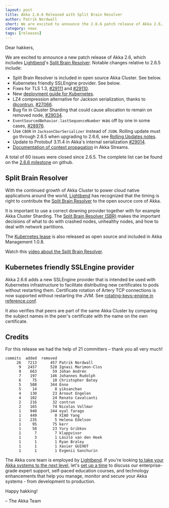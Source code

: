 ```yaml
---
layout: post
title: Akka 2.6.6 Released with Split Brain Resolver
author: Patrik Nordwall
short: We are excited to announce the 2.6.6 patch release of Akka 2.6, including Split Brain Resolver
category: news
tags: [releases]
---
```


Dear hakkers,

We are excited to announce a new patch release of Akka 2.6, which includes [Lightbend](https://www.lightbend.com/)'s [Split Brain Resolver](https://doc.akka.io/docs/akka/2.6/split-brain-resolver.html). Notable changes relative to 2.6.5 include:

* Split Brain Resolver is included in open source Akka Cluster. See below.
* Kubernetes friendly SSLEngine provider. See below.
* Fixes for TLS 1.3, [#29111](https://github.com/akka/akka/issues/29111) and [#29110](https://github.com/akka/akka/issues/29110).
* New [deployment guide for Kubernetes](https://doc.akka.io/docs/akka-management/current/kubernetes-deployment/index.html).
* LZ4 compression alternative for Jackson serialization, thanks to [@contrun](https://github.com/contrun), [#27066](https://github.com/akka/akka/issues/27066).
* Bug fix in Cluster Sharding that could cause allocation to remain on removed node, [#29034](https://github.com/akka/akka/issues/29034).
* `EventSourcedBehavior.lastSequenceNumber` was off by one in some cases, [#28976](https://github.com/akka/akka/issues/28976).
* Use `CBOR` in `JacksonCborSerializer` instead of `JSON`. Rolling update must go through 2.6.5 when upgrading to 2.6.6, see [Rolling Updates notes](https://doc.akka.io/docs/akka/current/project/rolling-update.html#2-6-5-jacksoncborserializer).
* Update to Protobuf 3.11.4 in Akka's internal serialization [#29014](https://github.com/akka/akka/pull/29014).
* [Documentation of context propagation](https://doc.akka.io/docs/akka/current/stream/stream-context.html) in Akka Streams.


A total of 60 issues were closed since 2.6.5. The complete list can be found on the [2.6.6 milestone](https://github.com/akka/akka/milestone/166?closed=1) on github.

## Split Brain Resolver

With the continued growth of Akka Cluster to power cloud native applications around the world, [Lightbend](https://www.lightbend.com/) has recognized that the timing is right to contribute the [Split Brain Resolver](https://doc.akka.io/docs/akka/2.6/split-brain-resolver.html) to the open source core of Akka.

It is important to use a correct downing provider together with for example Akka Cluster Sharding. The [Split Brain Resolver (SBR)](https://doc.akka.io/docs/akka/2.6/split-brain-resolver.html) makes the important decisions of what to do with crashed nodes, unhealthy nodes, and how to deal with network partitions.

The [Kubernetes lease](https://doc.akka.io/docs/akka-management/current/kubernetes-lease.html) is also released as open source and included in Akka Management 1.0.8.

Watch this [video about the Split Brain Resolver](https://akka.io/blog/news/2020/06/08/akka-split-brain-resolver-video).

## Kubernetes friendly SSLEngine provider

Akka 2.6.6 adds a new SSLEngine provider that is intended be used with Kubernetes infrastructure to facilitate distributing new certificates to pods without restarting them. Certificate rotation of Artery TCP connections is now supported without restarting the JVM. See [rotating-keys-engine in reference.conf](https://github.com/akka/akka/blob/c287fff034b598c06ef87bda78dc9851a51da94f/akka-remote/src/main/resources/reference.conf#L1178).

It also verifies that peers are part of the same Akka Cluster by comparing the subject names in the peer's certificate with the name on the own certificate.

## Credits

For this release we had the help of 21 committers – thank you all very much!

```
commits  added  removed
     26   7213      457 Patrik Nordwall
      9   2457      528 Ignasi Marimon-Clos
      9    663       59 Johan Andrén
      7    197      146 Johannes Rudolph
      6     75       10 Christopher Batey
      5    508      344 Enno
      5     14        8 yiksanchan
      4    130       23 Arnout Engelen
      4    102       24 Renato Cavalcanti
      2    216       32 contrun
      2    165       74 Nicolas Vollmar
      1    940      244 eyal farago
      1    449        0 XIAO Yang
      1    235        5 Helena Edelson
      1     95       75 kerr
      1     58       23 Yury Gribkov
      1      7        7 klappvisor
      1      3        1 László van den Hoek
      1      1        1 Ryan Braley
      1      1        1 Xavier GUIHOT
      1      1        1 Evgenii Ganchurin
```

The Akka core team is employed by [Lightbend](https://www.lightbend.com/). If you're looking [to take your Akka systems to the next level](https://www.lightbend.com/lightbend-subscription), let's [set up a time](https://lightbend.com/contact) to discuss our enterprise-grade expert support, self-paced education courses, and technology enhancements that help you manage, monitor and secure your Akka systems - from development to production.

Happy hakking!

– The Akka Team
